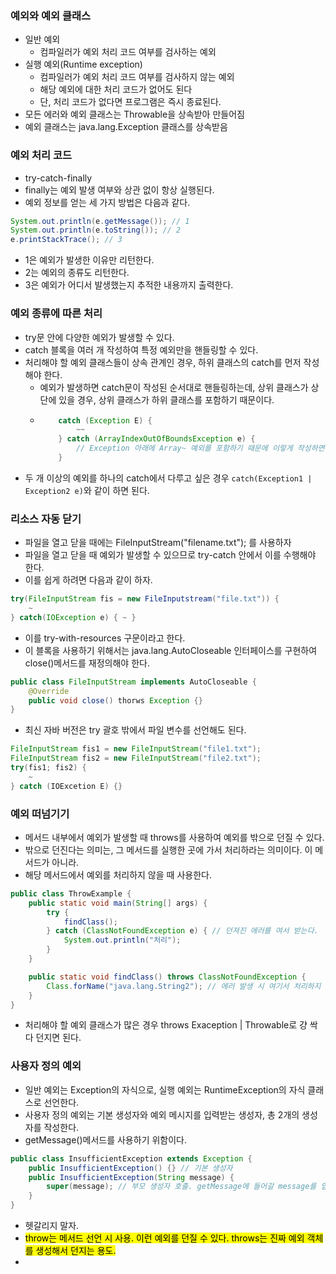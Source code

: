 ### 예외와 예외 클래스

- 일반 예외
  - 컴파일러가 예외 처리 코드 여부를 검사하는 예외
- 실행 예외(Runtime exception)
  - 컴파일러가 예외 처리 코드 여부를 검사하지 않는 예외
  - 해당 예외에 대한 처리 코드가 없어도 된다
  - 단, 처리 코드가 없다면 프로그램은 즉시 종료된다.
- 모든 에러와 예외 클래스는 Throwable을 상속받아 만들어짐
- 예외 클래스는 java.lang.Exception 클래스를 상속받음

### 예외 처리 코드

- try-catch-finally
- finally는 예외 발생 여부와 상관 없이 항상 실행된다.
- 예외 정보를 얻는 세 가지 방법은 다음과 같다.

```java
System.out.println(e.getMessage()); // 1
System.out.println(e.toString()); // 2
e.printStackTrace(); // 3
```

- 1은 예외가 발생한 이유만 리턴한다.
- 2는 예외의 종류도 리턴한다.
- 3은 예외가 어디서 발생했는지 추적한 내용까지 출력한다.

### 예외 종류에 따른 처리

- try문 안에 다양한 예외가 발생할 수 있다.
- catch 블록을 여러 개 작성하여 특정 예외만을 핸들링할 수 있다.
- 처리해야 할 예외 클래스들이 상속 관계인 경우, 하위 클래스의 catch를 먼저 작성해야 한다.
  - 예외가 발생하면 catch문이 작성된 순서대로 핸들링하는데, 상위 클래스가 상단에 있을 경우, 상위 클래스가 하위 클래스를 포함하기 때문이다.
  - ```java
        catch (Exception E) {
            ~~
        } catch (ArrayIndexOutOfBoundsException e) {
            // Exception 아래에 Array~ 예외를 포함하기 때문에 이렇게 작성하면 정상적인 핸들링이 불가능하다.
        }
    ```
- 두 개 이상의 예외를 하나의 catch에서 다루고 싶은 경우 `catch(Exception1 | Exception2 e)`와 같이 하면 된다.

### 리소스 자동 닫기

- 파일을 열고 닫을 때에는 FileInputStream("filename.txt"); 를 사용하자
- 파일을 열고 닫을 때 예외가 발생할 수 있으므로 try-catch 안에서 이를 수행해야 한다.
- 이를 쉽게 하려면 다음과 같이 하자.

```java
try(FileInputStream fis = new FileInputstream("file.txt")) {
    ~
} catch(IOException e) { ~ }
```

- 이를 try-with-resources 구문이라고 한다.
- 이 블록을 사용하기 위해서는 java.lang.AutoCloseable 인터페이스를 구현하여 close()메서드를 재정의해야 한다.

```java
public class FileInputStream implements AutoCloseable {
    @Override
    public void close() thorws Exception {}
}
```

- 최신 자바 버전은 try 괄호 밖에서 파일 변수를 선언해도 된다.

```java
FileInputStream fis1 = new FileInputStream("file1.txt");
FileInputStream fis2 = new FileInputStream("file2.txt");
try(fis1; fis2) {
    ~
} catch (IOExcetion E) {}
```

### 예외 떠넘기기

- 메서드 내부에서 예외가 발생할 때 throws를 사용하여 예외를 밖으로 던질 수 있다.
- 밖으로 던진다는 의미는, 그 메서드를 실행한 곳에 가서 처리하라는 의미이다. 이 메서드가 아니라.
- 해당 메서드에서 예외를 처리하지 않을 때 사용한다.

```java
public class ThrowExample {
    public static void main(String[] args) {
        try {
            findClass();
        } catch (ClassNotFoundException e) { // 던져진 에러를 여서 받는다.
            System.out.println("처리");
        }
    }

    public static void findClass() throws ClassNotFoundException {
        Class.forName("java.lang.String2"); // 에러 발생 시 여기서 처리하지 않고 던진다.
    }
}
```

- 처리해야 할 예외 클래스가 많은 경우 throws Exaception | Throwable로 걍 싹 다 던지면 된다.

### 사용자 정의 예외

- 일반 예외는 Exception의 자식으로, 실행 예외는 RuntimeException의 자식 클래스로 선언한다.
- 사용자 정의 예외는 기본 생성자와 예외 메시지를 입력받는 생성자, 총 2개의 생성자를 작성한다.
- getMessage()메서드를 사용하기 위함이다.

```java
public class InsufficientException extends Exception {
    public InsufficientException() {} // 기본 생성자
    public InsufficientException(String message) {
        super(message); // 부모 생성자 호출. getMessage에 들어갈 message를 입력함.
    }
}
```

- 헷갈리지 말자.
- <mark>throw는 메서드 선언 시 사용. 이런 예외를 던질 수 있다. throws는 진짜 예외 객체를 생성해서 던지는 용도.</mark>
-
